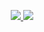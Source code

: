 <p align="center">
  <tr>
    <td align="center" style="padding=0;width=50%;">
      <a href="https://github.com/louis-dnb">
      <img src="https://github-readme-stats-46bn.vercel.app/api/?username=louis-dnb&title_color=5ae87c&text_color=9f9f9f&show_icons=true&bg_color=00000000&hide_border=true&icon_color=5ae87c&hide_title=true&count_private=true&include_all_commits=true&enable_animations=true" />
    </td>
      <td align="center" style="padding=0;width=50%;">
      <a href="https://github.com/louis-dnb">
      <img src="https://github-readme-stats-46bn.vercel.app/api/top-langs/?username=louis-dnb&role=OWNER,ORGANIZATION_MEMBER,COLLABORATOR&title_color=5ae87c&text_color=9f9f9f&show_icons=true&bg_color=00000000&hide_border=true&icon_color=5ae87c&hide_title=true&count_private=true&enable_animations=true" />
    </td>
  </tr>
</p>

